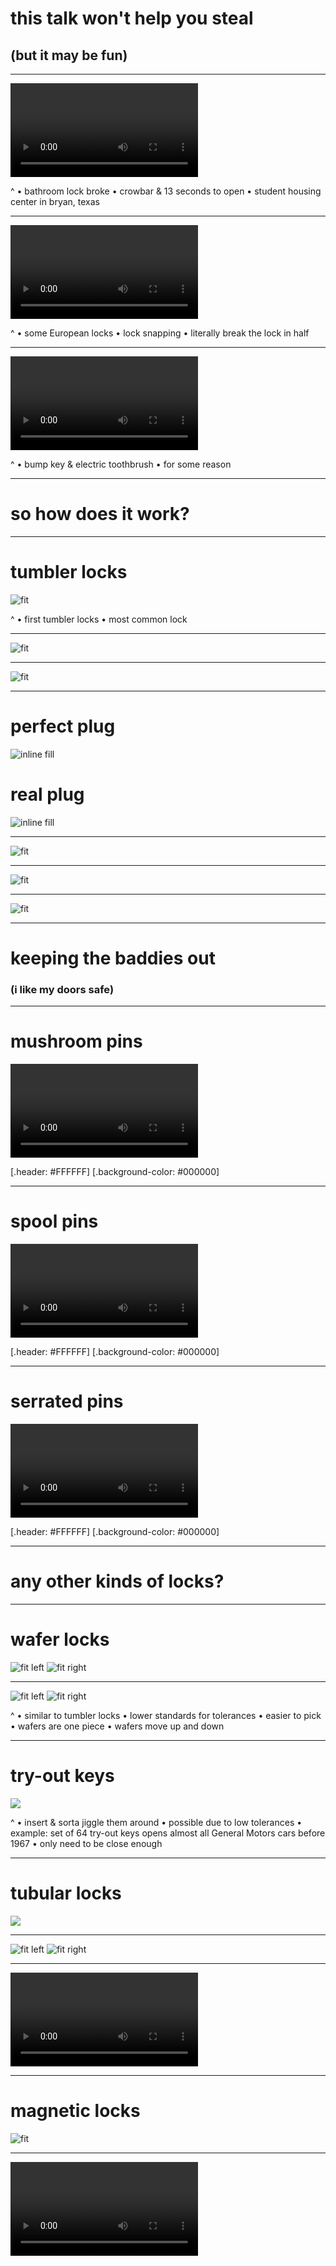 # this talk won't help you steal

## (but it may be fun)

---

![mute loop autoplay](crowbar.mp4)

<!-- https://www.youtube.com/watch?v=TFqTh8NTIqY -->
<!-- Student Housing Center in Bryan, Texas      -->

^
• bathroom lock broke
• crowbar & 13 seconds to open
• student housing center in bryan, texas

---

![mute loop autoplay](lock-snapping.mp4)

<!-- https://www.youtube.com/watch?v=FqhhXyROxQM -->

^
• some European locks
• lock snapping
• literally break the lock in half

---

![mute loop autoplay](toothbrush.mp4)

<!-- https://www.youtube.com/watch?v=rDlZbQ20aLI -->

^
• bump key & electric toothbrush
• for some reason

---

# so how does it work?

---

# tumbler locks

![fit](tumbler-lock.png)

^
• first tumbler locks
• most common lock

---

![fit](tumbler-lock.png)

---

![fit](lock-and-key.gif)

---

# perfect plug

![inline fill](perfect-plug.png)

# real plug

![inline fill](real-plug.png)

---

![fit](tension.gif)

---

![fit](single-pin-picking.gif)

---

![fit](raking-picking.gif)

---

# keeping the baddies out

### (i like my doors safe)

---

# mushroom pins

![inline fill mute loop autoplay](mushroom-pins.mp4)

<!-- https://www.youtube.com/watch?v=KB7wv-JPHXY -->

[.header: #FFFFFF]
[.background-color: #000000]

---

# spool pins

![inline fill mute loop autoplay](spool-pins.mp4)

<!-- https://www.youtube.com/watch?v=KB7wv-JPHXY -->

[.header: #FFFFFF]
[.background-color: #000000]

---

# serrated pins

![inline fill mute loop autoplay](serrated-pins.mp4)

<!-- https://www.youtube.com/watch?v=KB7wv-JPHXY -->

[.header: #FFFFFF]
[.background-color: #000000]

---

# any other kinds of locks?

---

# wafer locks

![fit left](wafer-locked.png)
![fit right](wafer-with-key.png)

---

![fit left](wafer-locked.png)
![fit right](wafer-with-key.png)

^ 
• similar to tumbler locks
• lower standards for tolerances
• easier to pick
• wafers are one piece
• wafers move up and down 

---

# try-out keys

![](try-out-keys.jpg)

^
• insert & sorta jiggle them around
• possible due to low tolerances
• example: set of 64 try-out keys opens almost all General Motors cars before 1967
• only need to be close enough

<!-- http://www.aerolock.com/general-motors.html -->

---

# tubular locks

![](tubular-lock.jpg)

---

![fit left](tubular-locked.png)
![fit right](tubular-with-key.png)

---
![mute loop autoplay](tubular-lock.mp4)

<!-- https://www.youtube.com/watch?v=eNXhKwiO1OA -->

---

# magnetic locks

![fit](magnetic-lock.jpg)

---

![mute loop autoplay](magnetic-lock.mp4)

<!-- https://www.youtube.com/watch?v=pWuomCDWWV0 -->
